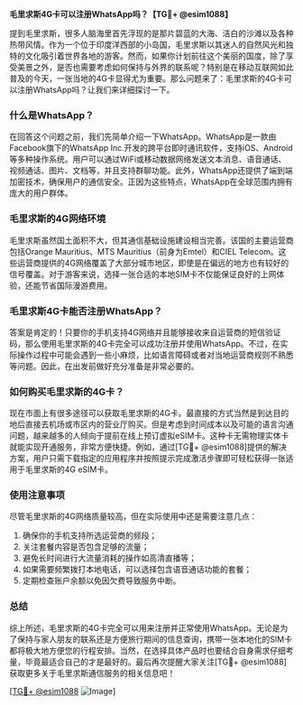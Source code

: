 **毛里求斯4G卡可以注册WhatsApp吗？【TG💪+ @esim1088】**

提到毛里求斯，很多人脑海里首先浮现的是那片碧蓝的大海、洁白的沙滩以及各种热带风情。作为一个位于印度洋西部的小岛国，毛里求斯以其迷人的自然风光和独特的文化吸引着世界各地的游客。然而，如果你计划前往这个美丽的国度，除了享受美景之外，是否也需要考虑如何保持与外界的联系呢？特别是在移动互联网如此普及的今天，一张当地的4G卡显得尤为重要。那么问题来了：毛里求斯的4G卡可以注册WhatsApp吗？让我们来详细探讨一下。

### 什么是WhatsApp？

在回答这个问题之前，我们先简单介绍一下WhatsApp。WhatsApp是一款由Facebook旗下的WhatsApp Inc.开发的跨平台即时通讯软件，支持iOS、Android等多种操作系统。用户可以通过WiFi或移动数据网络发送文本消息、语音通话、视频通话、图片、文档等，并且支持群聊功能。此外，WhatsApp还提供了端到端加密技术，确保用户的通信安全。正因为这些特点，WhatsApp在全球范围内拥有庞大的用户群体。

### 毛里求斯的4G网络环境

毛里求斯虽然国土面积不大，但其通信基础设施建设相当完善。该国的主要运营商包括Orange Mauritius、MTS Mauritius（前身为Emtel）和CIEL Telecom。这些运营商提供的4G网络覆盖了大部分城市地区，即使是在偏远的地方也有较好的信号覆盖。对于游客来说，选择一张合适的本地SIM卡不仅能保证良好的上网体验，还能节省国际漫游费用。

### 毛里求斯4G卡能否注册WhatsApp？

答案是肯定的！只要你的手机支持4G网络并且能够接收来自运营商的短信验证码，那么使用毛里求斯的4G卡完全可以成功注册并使用WhatsApp。不过，在实际操作过程中可能会遇到一些小麻烦，比如语言障碍或者对当地运营商规则不熟悉等问题。因此，在出发前做好充分准备是非常必要的。

### 如何购买毛里求斯的4G卡？

现在市面上有很多途径可以获取毛里求斯的4G卡。最直接的方式当然是到达目的地后直接去机场或市区内的营业厅购买。但是考虑到时间成本以及可能的语言沟通问题，越来越多的人倾向于提前在线上预订虚拟eSIM卡。这种卡无需物理实体卡就能实现开通服务，非常方便快捷。例如，通过[TG💪+ @esim1088]提供的解决方案，用户只需下载指定的应用程序并按照提示完成激活步骤即可轻松获得一张适用于毛里求斯的4G eSIM卡。

### 使用注意事项

尽管毛里求斯的4G网络质量较高，但在实际使用中还是需要注意几点：
1. 确保你的手机支持所选运营商的频段；
2. 关注套餐内容是否包含足够的流量；
3. 避免长时间进行大流量消耗的操作如高清直播等；
4. 如果需要频繁拨打本地电话，可以选择包含语音通话功能的套餐；
5. 定期检查账户余额以免因欠费导致服务中断。

### 总结

综上所述，毛里求斯的4G卡完全可以用来注册并正常使用WhatsApp。无论是为了保持与家人朋友的联系还是方便旅行期间的信息查询，携带一张本地化的SIM卡都将极大地方便您的行程安排。当然，在选择具体产品时也要结合自身需求仔细考量，毕竟最适合自己的才是最好的。最后再次提醒大家关注[TG💪+ @esim1088]获取更多关于毛里求斯通信服务的相关信息吧！

[[TG💪+ @esim1088](https://t.me/s/esim1088) ![Image](https://i.postimg.cc/4NQfJmqS/Snipaste-2025-05-13-00-14-12.png)]